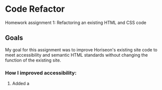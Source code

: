 # Code Refactor
Homework assignment 1: Refactoring an existing HTML and CSS code

## Goals
My goal for this assignment was to improve Horiseon's existing site code to meet accessibility and semantic HTML standards without changing the function of the existing site.

### How I improved accessibility:
1. Added a <title> to optimize site for search engines
    1. Changed the title to the company's full name- as represented in the footer of the page
2. Added <alt> attributes to images on site page
    2. Assigned each image an <alt> tag with literal descriptions of what is in the image in the case that the image cannot be displayed due to issues loading or if someone is using a screen reader
3. Using a <lang> tag to state what language is used
4. Changed the code to reflect semantic HTML
    4. Semantic html tags give meaning and are descriptive of what type of element an attribute contains, making it easier for web browsers and coders to follow
        4. Semantic tags I used to describe attributes as well as present the code in a logical order:
            4. <header>
            4. <nav>
            4. <section>
            4. <article>
            4. <h1-h3>
            4. <p>
            4. <aside>
            4. <footer>
5. Added commentary to CSS and presented it in a logical order
    5. Commentary allows the reader to easily find the section they are trying to style
6. Links on page all funtion properly
    6. The "Search Engine Opitmization" link was not working. To fix this, I added and #id to the SEO article within the section, before the class


Published site: https://lpenenburgh.github.io/coderefactor/ 